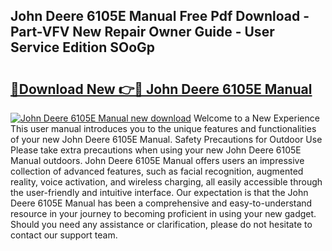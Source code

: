 ## John Deere 6105E Manual Free Pdf Download - Part-VFV New Repair Owner Guide - User Service Edition SOoGp

# <h2><a href="http://bc88840.oget.top/?id=John+Deere+6105E+Manual">🔗Download New 👉🔴 John Deere 6105E Manual</a></h2>

[![John Deere 6105E Manual new download](https://i.imgur.com/5g1atiW.png)](http://bc88840.oget.top/?id=John+Deere+6105E+Manual)
Welcome to a New Experience This user manual introduces you to the unique features and functionalities of your new John Deere 6105E Manual. Safety Precautions for Outdoor Use Please take extra precautions when using your new John Deere 6105E Manual outdoors. John Deere 6105E Manual offers users an impressive collection of advanced features, such as facial recognition, augmented reality, voice activation, and wireless charging, all easily accessible through the user-friendly and intuitive interface. Our expectation is that the John Deere 6105E Manual has been a comprehensive and easy-to-understand resource in your journey to becoming proficient in using your new gadget. Should you need any assistance or clarification, please do not hesitate to contact our support team.
